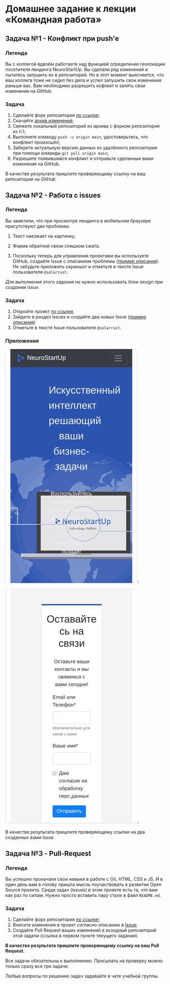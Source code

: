 Домашнее задание к лекции «Командная работа»
============================================

Задача №1 - Конфликт при push'е
----------------------------------
### Легенда
Вы с коллегой вдвоём работаете над функцией определения геолокации посетителя лендинга NeuroStartUp. Вы сделали ряд изменений и пытатесь запушить их в репозиторий. Но в этот момент выясняется, что ваш коллега тоже не сидел без дела и успел запушить свои изменения раньше вас. Вам необходимо разрешить кофликт и залить свои изменения на GitHub.

### Задача
1. Сделайте форк репозитория [по ссылке](https://github.com/netology-code/git-homeworks-neuro-fork);
2. Скачайте [архив изменений](https://github.com/netology-code/git-homeworks/blob/master/remote/src/neuro-push.zip);
3. Свяжите локальный репозиторий из архива с форком репозитория из п.1;
4. Выполните команду `push -u origin main`, удостоверьтесь, что конфликт произошёл;
5. Заберите актуальную версию данных из удалённого репозитория при помощи команды `git pull origin main`;
6. Разрешите появившийся конфликт и отправьте сделанные вами изменения на GitHub.

В качестве результата пришлите проверяющему ссылку на ваш репозиторий на GitHub

Задача №2 - Работа с issues
---------------------------
### Легенда
Вы заметили, что при просмотре лендинга в мобильном браузере присутствуют две проблемы:

1. Текст наезжает на картинку;
2. Форма обратной связи слишком сжата.

3. Поскольку теперь для управления проектами вы используете GitHub, создайте Issue с описанием проблемы ([пример описания](https://github.com/netology-code/git-homeworks/blob/master/remote/issue-example.md)). Не забудьте приложить скриншот и отметьте в тексте Issue пользователя `@solarrust`.

*Для выполнения этого задания не нужно использовать блок assign при создании issue.*

### Задача
1. Откройте проект [по ссылке](https://github.com/netology-code/git-homeworks-neuro-issues).
2. Зайдите в раздел Issues и создайте два новых Issue ([пример описания](https://github.com/netology-code/git-homeworks/blob/master/remote/issue-example.md)).
3. Отметьте в тексте Issue пользователя `@solarrust`.
### Приложения
![Скриншот первой проблемы](../files/error1.png):


![Скриншот второй проблемы](../files/error2.png): 

В качестве результата пришлите проверяющему ссылки на два созданных вами Issue

Задача №3 - Pull-Request
------------------------
### Легенда
Вы успешно прокачали свои навыки в работе с Git, HTML, CSS и JS. И в один день вам в голову пришла мысль поучаствовать в развитии Open Source проекта. Среди задач (issues) в этом проекте есть та, что вам как раз по силам. Нужно просто вставить пару строк в файл `README.md`.

### Задача
1. Сделайте форк репозитория [по ссылке](https://github.com/netology-code/git-homeworks-neuro-pr);
2. Внесите изменения в проект согласно описанию в [Issue](https://github.com/netology-code/git-homeworks-neuro-pr/issues/382);
3. Создайте Pull Request ваших изменений в исходный репозиторий этой задачи (ссылка в первом пункте текущего задания).

**В качестве результата пришлите проверяющему ссылку на ваш Pull Request.**

Все задачи обязательны к выполнению. Присылать на проверку можно только сразу все три задачи.

Любые вопросы по решению задач задавайте в чате учебной группы.